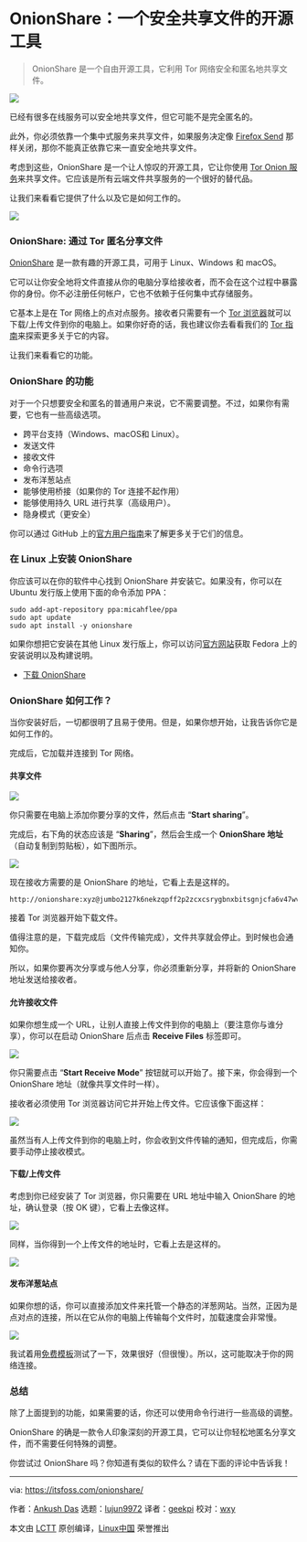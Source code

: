 [#]: collector: (lujun9972)
[#]: translator: (geekpi)
[#]: reviewer: (wxy)
[#]: publisher: (wxy)
[#]: url: (https://linux.cn/article-12564-1.html)
[#]: subject: (OnionShare: An Open-Source Tool to Share Files Securely Over Tor Network)
[#]: via: (https://itsfoss.com/onionshare/)
[#]: author: (Ankush Das https://itsfoss.com/author/ankush/)

OnionShare：一个安全共享文件的开源工具
======

> OnionShare 是一个自由开源工具，它利用 Tor 网络安全和匿名地共享文件。

![](https://img.linux.net.cn/data/attachment/album/202008/30/103623ty2r6sz03y32o99o.jpg)

已经有很多在线服务可以安全地共享文件，但它可能不是完全匿名的。

此外，你必须依靠一个集中式服务来共享文件，如果服务决定像 [Firefox Send][1] 那样关闭，那你不能真正依靠它来一直安全地共享文件。

考虑到这些，OnionShare 是一个让人惊叹的开源工具，它让你使用 [Tor Onion 服务][2]来共享文件。它应该是所有云端文件共享服务的一个很好的替代品。

让我们来看看它提供了什么以及它是如何工作的。

![][3]

### OnionShare: 通过 Tor 匿名分享文件

[OnionShare][4] 是一款有趣的开源工具，可用于 Linux、Windows 和 macOS。

它可以让你安全地将文件直接从你的电脑分享给接收者，而不会在这个过程中暴露你的身份。你不必注册任何帐户，它也不依赖于任何集中式存储服务。

它基本上是在 Tor 网络上的点对点服务。接收者只需要有一个 [Tor 浏览器][5]就可以下载/上传文件到你的电脑上。如果你好奇的话，我也建议你去看看我们的 [Tor 指南][6]来探索更多关于它的内容。

让我们来看看它的功能。

### OnionShare 的功能

对于一个只想要安全和匿名的普通用户来说，它不需要调整。不过，如果你有需要，它也有一些高级选项。

* 跨平台支持（Windows、macOS和 Linux）。
* 发送文件
* 接收文件
* 命令行选项
* 发布洋葱站点
* 能够使用桥接（如果你的 Tor 连接不起作用）
* 能够使用持久 URL 进行共享（高级用户）。
* 隐身模式（更安全）

你可以通过 GitHub 上的[官方用户指南][7]来了解更多关于它们的信息。

### 在 Linux 上安装 OnionShare

你应该可以在你的软件中心找到 OnionShare 并安装它。如果没有，你可以在 Ubuntu 发行版上使用下面的命令添加 PPA：

```
sudo add-apt-repository ppa:micahflee/ppa
sudo apt update
sudo apt install -y onionshare
```

如果你想把它安装在其他 Linux 发行版上，你可以访问[官方网站][4]获取 Fedora 上的安装说明以及构建说明。

- [下载 OnionShare][4]

### OnionShare 如何工作？

当你安装好后，一切都很明了且易于使用。但是，如果你想开始，让我告诉你它是如何工作的。

完成后，它加载并连接到 Tor 网络。

#### 共享文件

![][8]

你只需要在电脑上添加你要分享的文件，然后点击 “**Start sharing**”。

完成后，右下角的状态应该是 “**Sharing**”，然后会生成一个 **OnionShare 地址**（自动复制到剪贴板），如下图所示。

![][9]

现在接收方需要的是 OnionShare 的地址，它看上去是这样的。

```
http://onionshare:xyz@jumbo2127k6nekzqpff2p2zcxcsrygbnxbitsgnjcfa6v47wvyd.onion
```

接着 Tor 浏览器开始下载文件。

值得注意的是，下载完成后（文件传输完成），文件共享就会停止。到时候也会通知你。

所以，如果你要再次分享或与他人分享，你必须重新分享，并将新的 OnionShare 地址发送给接收者。

#### 允许接收文件

如果你想生成一个 URL，让别人直接上传文件到你的电脑上（要注意你与谁分享），你可以在启动 OnionShare 后点击 **Receive Files** 标签即可。

![][10]

你只需要点击 “**Start Receive Mode**” 按钮就可以开始了。接下来，你会得到一个 OnionShare 地址（就像共享文件时一样）。

接收者必须使用 Tor 浏览器访问它并开始上传文件。它应该像下面这样：

![][11]

虽然当有人上传文件到你的电脑上时，你会收到文件传输的通知，但完成后，你需要手动停止接收模式。

#### 下载/上传文件

考虑到你已经安装了 Tor 浏览器，你只需要在 URL 地址中输入 OnionShare 的地址，确认登录（按 OK 键），它看上去像这样。

![][12]

同样，当你得到一个上传文件的地址时，它看上去是这样的。

![][13]

#### 发布洋葱站点

如果你想的话，你可以直接添加文件来托管一个静态的洋葱网站。当然，正因为是点对点的连接，所以在它从你的电脑上传输每个文件时，加载速度会非常慢。

![][14]

我试着用[免费模板][15]测试了一下，效果很好（但很慢）。所以，这可能取决于你的网络连接。

### 总结

除了上面提到的功能，如果需要的话，你还可以使用命令行进行一些高级的调整。

OnionShare 的确是一款令人印象深刻的开源工具，它可以让你轻松地匿名分享文件，而不需要任何特殊的调整。

你尝试过 OnionShare 吗？你知道有类似的软件么？请在下面的评论中告诉我！

--------------------------------------------------------------------------------

via: https://itsfoss.com/onionshare/

作者：[Ankush Das][a]
选题：[lujun9972][b]
译者：[geekpi](https://github.com/geekpi)
校对：[wxy](https://github.com/wxy)

本文由 [LCTT](https://github.com/LCTT/TranslateProject) 原创编译，[Linux中国](https://linux.cn/) 荣誉推出

[a]: https://itsfoss.com/author/ankush/
[b]: https://github.com/lujun9972
[1]: https://itsfoss.com/firefox-send/
[2]: https://community.torproject.org/onion-services/
[3]: https://i0.wp.com/itsfoss.com/wp-content/uploads/2020/08/onionshare-screenshot.jpg?resize=800%2C629&ssl=1
[4]: https://onionshare.org/
[5]: https://itsfoss.com/install-tar-browser-linux/
[6]: https://itsfoss.com/tor-guide/
[7]: https://github.com/micahflee/onionshare/wiki
[8]: https://i1.wp.com/itsfoss.com/wp-content/uploads/2020/08/onionshare-share.png?resize=800%2C604&ssl=1
[9]: https://i2.wp.com/itsfoss.com/wp-content/uploads/2020/08/onionshare-file-shared.jpg?resize=800%2C532&ssl=1
[10]: https://i2.wp.com/itsfoss.com/wp-content/uploads/2020/08/onionshare-receive-files.jpg?resize=800%2C655&ssl=1
[11]: https://i0.wp.com/itsfoss.com/wp-content/uploads/2020/08/onionshare-receive-mode.jpg?resize=800%2C529&ssl=1
[12]: https://i2.wp.com/itsfoss.com/wp-content/uploads/2020/08/onionshare-download.jpg?resize=800%2C499&ssl=1
[13]: https://i1.wp.com/itsfoss.com/wp-content/uploads/2020/08/onionshare-upload.jpg?resize=800%2C542&ssl=1
[14]: https://i0.wp.com/itsfoss.com/wp-content/uploads/2020/08/onionshare-onion-site.jpg?resize=800%2C366&ssl=1
[15]: https://www.styleshout.com/free-templates/kards/
